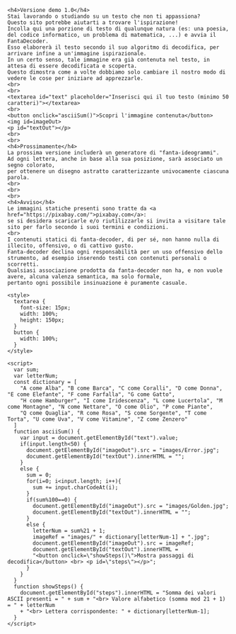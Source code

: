 <html>
  <body>
    
    <h4>Versione demo 1.0</h4>
    Stai lavorando o studiando su un testo che non ti appassiona? 
    Questo sito potrebbe aiutarti a trovare l'ispirazione!
    Incolla qui una porzione di testo di qualunque natura (es: una poesia, del codice informatico, un problema di matematica, ...) e avvia il FantaDecoder. 
    Esso elaborerà il testo secondo il suo algoritmo di decodifica, per arrivare infine a un'immagine ispirazionale. 
    In un certo senso, tale immagine era già contenuta nel testo, in attesa di essere decodificata e scoperta. 
    Questo dimostra come a volte dobbiamo solo cambiare il nostro modo di vedere le cose per iniziare ad apprezzarle.
    <br>
    <br>
    <textarea id="text" placeholder="Inserisci qui il tuo testo (minimo 50 caratteri)"></textarea>
    <br>
    <button onclick="asciiSum()">Scopri l'immagine contenuta</button>
    <img id=imageOut>
    <p id="textOut"></p>
    <br>
    <br>
    <h4>Prossimamente</h4>
    La prossima versione includerà un generatore di "fanta-ideogrammi". 
    Ad ogni lettera, anche in base alla sua posizione, sarà associato un segno colorato, 
    per ottenere un disegno astratto caratterizzante univocamente ciascuna parola.
    <br>
    <br>
    <br>
    <h4>Avviso</h4>
    Le immagini statiche presenti sono tratte da <a href="https://pixabay.com/">pixabay.com</a>: 
    se si desidera scaricarle e/o riutilizzarle si invita a visitare tale sito per farlo secondo i suoi termini e condizioni. 
    <br>
    I contenuti statici di fanta-decoder, di per sé, non hanno nulla di illecito, offensivo, o di cattivo gusto. 
    Fanta-decoder declina ogni responsabilità per un uso offensivo dello strumento, ad esempio inserendo testi con contenuti personali o scorretti.
    Qualsiasi associazione prodotta da fanta-decoder non ha, e non vuole avere, alcuna valenza semantica, ma solo formale, 
    pertanto ogni possibile insinuazione è puramente casuale.

    <style>
      textarea {
        font-size: 15px;
        width: 100%;
        height: 150px;
      }
      button {
        width: 100%;
      }
    </style>

    <script>
      var sum;
      var letterNum;
      const dictionary = [
        "A come Alba", "B come Barca", "C come Coralli", "D come Donna", "E come Elefante", "F come Farfalla", "G come Gatto",
        "H come Hamburger", "I come Iridescenza", "L come Lucertola", "M come Montagne", "N come Nettare", "O come Olio", "P come Piante",
        "Q come Quaglia", "R come Rosa", "S come Sorgente", "T come Torta", "U come Uva", "V come Vitamine", "Z come Zenzero"
      ]
      function asciiSum() {
        var input = document.getElementById("text").value;
        if(input.length<50) {
          document.getElementById("imageOut").src = "images/Error.jpg";
          document.getElementById("textOut").innerHTML = "";
        }
        else {
          sum = 0;
          for(i=0; i<input.length; i++){
            sum += input.charCodeAt(i);
          }
          if(sum%100==0) {
            document.getElementById("imageOut").src = "images/Golden.jpg";
            document.getElementById("textOut").innerHTML = "";
          }
          else {
            letterNum = sum%21 + 1;
            imageRef = "images/" + dictionary[letterNum-1] + ".jpg";
            document.getElementById("imageOut").src = imageRef;
            document.getElementById("textOut").innerHTML = 
            "<button onclick=\"showSteps()\">Mostra passaggi di decodifica</button> <br> <p id=\"steps\"></p>";
          }
        }
      }
      function showSteps() {
        document.getElementById("steps").innerHTML = "Somma dei valori ASCII presenti = " + sum + "<br> Valore alfabetico (somma mod 21 + 1) = " + letterNum
        + "<br> Lettera corrispondente: " + dictionary[letterNum-1];
      }
    </script>

  </body>
</html>
